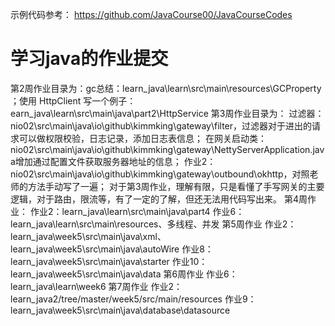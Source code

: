 示例代码参考：
 https://github.com/JavaCourse00/JavaCourseCodes
# 学习java的作业提交
第2周作业目录为：gc总结：learn_java\learn\src\main\resources\GCProperty ；使用 HttpClient 写一个例子：earn_java\learn\src\main\java\part2\HttpService
第3周作业目录为：
过滤器：nio02\src\main\java\io\github\kimmking\gateway\filter，过滤器对于进出的请求可以做权限校验，日志记录，添加日志表信息；
在网关启动类：nio02\src\main\java\io\github\kimmking\gateway\NettyServerApplication.java增加通过配置文件获取服务器地址的信息；
作业2：nio02\src\main\java\io\github\kimmking\gateway\outbound\okhttp，对照老师的方法手动写了一遍；
对于第3周作业，理解有限，只是看懂了手写网关的主要逻辑，对于路由，限流等，有了一定的了解，但还无法用代码写出来。
第4周作业：
作业2：learn_java\learn\src\main\java\part4
作业6：learn_java\learn\src\main\resources、多线程、并发
第5周作业
作业2：learn_java\week5\src\main\java\xml、learn_java\week5\src\main\java\autoWire
作业8：learn_java\week5\src\main\java\starter
作业10：learn_java\week5\src\main\java\data
第6周作业
作业6：learn_java\learn\week6
第7周作业
作业2：learn_java2/tree/master/week5/src/main/resources
作业9：learn_java\week5\src\main\java\database\datasource
